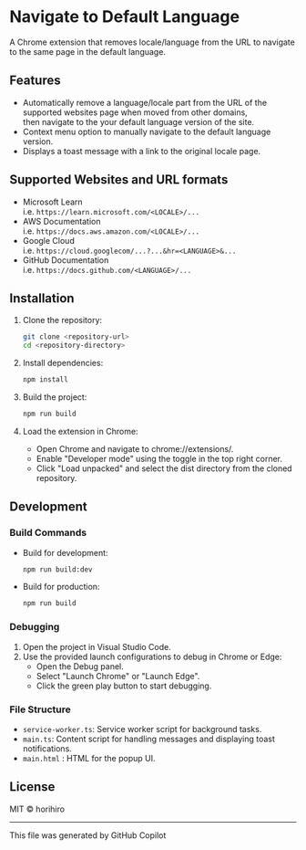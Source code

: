 # Navigate to Default Language

A Chrome extension that removes locale/language from the URL to navigate to the same page in the default language.

## Features

- Automatically remove a language/locale part from the URL of the supported websites page when moved from other domains,  
  then navigate to the your default language version of the site.  
- Context menu option to manually navigate to the default language version.
- Displays a toast message with a link to the original locale page.

## Supported Websites and URL formats

- Microsoft Learn  
  i.e. `https://learn.microsoft.com/<LOCALE>/...`
- AWS Documentation  
  i.e. `https://docs.aws.amazon.com/<LOCALE>/...`
- Google Cloud  
  i.e. `https://cloud.googlecom/...?...&hr=<LANGUAGE>&...`
- GitHub Documentation  
  i.e. `https://docs.github.com/<LANGUAGE>/...`

## Installation

1. Clone the repository:
   ```sh
   git clone <repository-url>
   cd <repository-directory>

2. Install dependencies:
   ```sh
   npm install
   ```

3. Build the project:
   ```sh
   npm run build
   ```

4. Load the extension in Chrome:
   - Open Chrome and navigate to chrome://extensions/.
   - Enable "Developer mode" using the toggle in the top right corner.
   - Click "Load unpacked" and select the dist directory from the cloned repository.

## Development
### Build Commands
- Build for development:
  ```sh
  npm run build:dev
  ```

- Build for production:
  ```sh
  npm run build
  ```

### Debugging
1. Open the project in Visual Studio Code.
2. Use the provided launch configurations to debug in Chrome or Edge:
   - Open the Debug panel.
   - Select "Launch Chrome" or "Launch Edge".
   - Click the green play button to start debugging.

### File Structure
- `service-worker.ts`: Service worker script for background tasks.
- `main.ts`: Content script for handling messages and displaying toast notifications.
- `main.html` : HTML for the popup UI.

## License
MIT © horihiro

----

This file was generated by GitHub Copilot